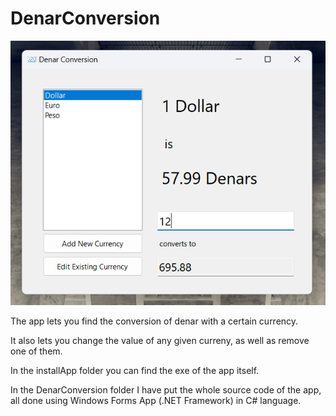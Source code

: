 # DenarConversion

![alt text](https://github.com/leonsaraqini/DenarConversion/blob/main/imageOfApp.png)

The app lets you find the conversion of denar with a certain currency. 

It also lets you change the value of any given curreny, as well as remove one of them.

In the installApp folder you can find the exe of the app itself.

In the DenarConversion folder I have put the whole source code of the app, all done using Windows Forms App (.NET Framework) in C# language.
